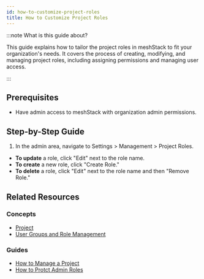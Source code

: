 ```yaml
---
id: how-to-customize-project-roles
title: How to Customize Project Roles
---
```


:::note What is this guide about?

This guide explains how to tailor the project roles in meshStack to fit your organization's needs. It covers the process of creating, modifying, and managing project roles, including assigning permissions and managing user access.

:::

## Prerequisites

- Have admin access to meshStack with organization admin permissions.

## Step-by-Step Guide

1. In the admin area, navigate to Settings > Management > Project Roles.

- **To update** a role, click "Edit" next to the role name.
- **To create** a new role, click "Create Role."
- **To delete** a role, click "Edit" next to the role name and then "Remove Role."

## Related Resources

### Concepts

- [Project](../../concepts/project.md)
- [User Groups and Role Management](../../concepts/users-and-groups.md)

### Guides

- [How to Manage a Project](./how-to-manage-a-project.md)
- [How to Protct Admin Roles](../developer-portal/how-to-protect-admin-roles.md)
